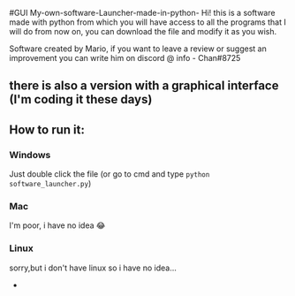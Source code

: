#GUI My-own-software-Launcher-made-in-python-
Hi! this is a software made with python from which you will have access to all the programs that I will do from now on, you can download the file and modify it as you wish.

Software created by Mario, if you want to leave a review or suggest an improvement you can write him on discord @ info - Chan#8725

## there is also a version with a graphical interface (I'm coding it these days)

## How to run it:

### Windows
Just double click the file (or go to cmd and type `python software_launcher.py`)
 
### Mac
I'm poor, i have no idea :joy:

### Linux

sorry,but i don't have linux so i have no idea...


-
